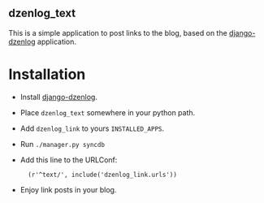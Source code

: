 dzenlog_text
------------

This is a simple application to post links to the blog, based on the
[django-dzenlog][] application.

Installation
============

* Install [django-dzenlog][].
* Place `dzenlog_text` somewhere in your python path.
* Add `dzenlog_link` to yours `INSTALLED_APPS`.
* Run `./manager.py syncdb`
* Add this line to the URLConf:

        (r'^text/', include('dzenlog_link.urls'))

* Enjoy link posts in your blog.

[django-dzenlog]: http://github.com/svetlyak40wt/django-dzenlog
